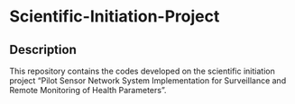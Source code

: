 # Scientific-Initiation-Project

## Description

This repository contains the codes developed on the scientific initiation project “Pilot Sensor Network System Implementation for Surveillance and Remote Monitoring of Health Parameters”.
